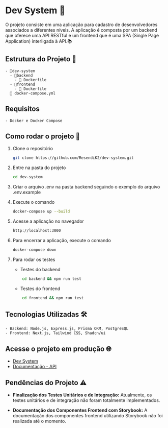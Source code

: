 # Dev System 🚀

O projeto consiste em uma aplicação para cadastro de desenvolvedores associados a diferentes níveis. A aplicação é composta por um backend que oferece uma API RESTful e um frontend que é uma SPA (Single Page Application) interligada à API.📚

## Estrutura do Projeto 📂

```
- 📂dev-system
  - 📂backend
    - 🐳 Dockerfile
  - 📂frontend
    - 🐳 Dockerfile
  🐳 docker-compose.yml
```

## Requisitos
    - Docker e Docker Compose

## Como rodar o projeto 🚀

1. Clone o repositório 

    ```bash
    git clone https://github.com/ResendiK2/dev-system.git
    ```
2. Entre na pasta do projeto

    ```bash
    cd dev-system
    ```
3. Criar o arquivo .env na pasta backend seguindo o exemplo do arquivo .env.example

4. Execute o comando

    ```bash
    docker-compose up --build
    ```
5. Acesse a aplicação no navegador

    ```bash
    http://localhost:3000
    ```
6. Para encerrar a aplicação, execute o comando

    ```bash
    docker-compose down
    ```

7. Para rodar os testes
    - Testes do backend
    ```bash
        cd backend && npm run test
    ```

    - Testes do frontend
    ```bash
        cd frontend && npm run test
    ```	

## Tecnologias Utilizadas 🛠
    - Backend: Node.js, Express.js, Prisma ORM, PostgreSQL
    - Frontend: Next.js, Tailwind CSS, Shadcn/ui

## Acesse o projeto em produção 🌐

  - [Dev System](https://dev-system-7qch.vercel.app/)
  - [Documentação - API](https://dev-system-api.onrender.com/api/docs/)

## Pendências do Projeto ⚠️

- **Finalização dos Testes Unitários e de Integração:** Atualmente, os testes unitários e de integração não foram totalmente implementados.

- **Documentação dos Componentes Frontend com Storybook:** A documentação dos componentes frontend utilizando Storybook não foi realizada até o momento. 
